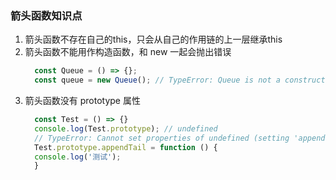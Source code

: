 ### 箭头函数知识点
1. 箭头函数不存在自己的this，只会从自己的作用链的上一层继承this
2. 箭头函数不能用作构造函数，和 new 一起会抛出错误
    ```js
      const Queue = () => {};
      const queue = new Queue(); // TypeError: Queue is not a constructor
    ```
3. 箭头函数没有 prototype 属性
    ```js
      const Test = () => {}
      console.log(Test.prototype); // undefined
      // TypeError: Cannot set properties of undefined (setting 'appendTail')
      Test.prototype.appendTail = function () {
      console.log('测试');
      }
    ```

